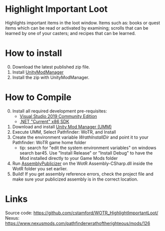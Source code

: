 # Highlight Important Loot

Highlights important items in the loot window. Items such as: books or quest items which can be read or activated by examining; scrolls that can be learned by one of your casters; and recipes that can be learned.

# How to install

0. Download the latest published zip file.
1. Install [UnityModManager](https://www.nexusmods.com/site/mods/21)
2. Install the zip with UnityModManager.

# How to Compile

0. Install all required development pre-requisites:
	- [Visual Studio 2019 Community Edition](https://visualstudio.microsoft.com/downloads/)
	- [.NET "Current" x86 SDK](https://dotnet.microsoft.com/download/visual-studio-sdks)
1. Download and install [Unity Mod Manager (UMM)](https://www.nexusmods.com/site/mods/21)
2. Execute UMM, Select Pathfinder: WoTR, and Install
3. Create the environment variable *WrathInstallDir* and point it to your Pathfinder: WoTR game home folder
	- tip: search for "edit the system environment variables" on windows search bar45. Use "Install Release" or "Install Debug" to have the Mod installed directly to your Game Mods folder
4. Run [AssemblyPublicizer](https://github.com/CabbageCrow/AssemblyPublicizer) on the WotR Assembly-CSharp.dll inside the WotR folder you set earlier.
5. Build! If you get assembly reference errors, check the project file and make sure your publicized assembly is in the correct location.

# Links

Source code: https://github.com/cstamford/WOTR_HighlightImportantLoot/
Nexus: https://www.nexusmods.com/pathfinderwrathoftherighteous/mods/126
